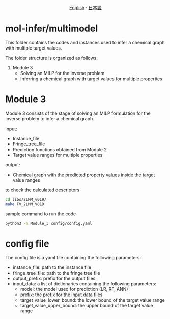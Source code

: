 <p align="center">
  <a href="/multimodel/README.md">English</a>
  ·
  <a href="/multimodel/README_jp.md">日本語</a>
</p>

# mol-infer/multimodel

This folder contains the codes and instances used to infer a chemical graph with multiple target values.

The folder structure is organized as follows:
1. Module 3
    - Solving an MILP for the inverse problem
    - Inferring a chemical graph with target values for multiple properties

# Module 3

Module 3 consists of the stage of solving an MILP formulation for the inverse problem to infer a chemical graph.

input:
- Instance_file
- Fringe_tree_file
- Prediction functions obtained from Module 2
- Target value ranges for multiple properties

output:
- Chemical graph with the predicted property values inside the target value ranges


to check the calculated descriptors
```bash
cd libs/2LMM_v019/
make FV_2LMM_V019
```

sample command to run the code
```bash
python3 -m Module_3 config/config.yaml
```


# config file
The config file is a yaml file containing the following parameters:
- instance_file: path to the instance file
- fringe_tree_file: path to the fringe tree file
- output_prefix: prefix for the output files
- input_data: a list of dictionaries containing the following parameters:
  - model: the model used for prediction (LR, RF, ANN)
  - prefix: the prefix for the input data files
  - target_value_lower_bound: the lower bound of the target value range
  - target_value_upper_bound: the upper bound of the target value range
